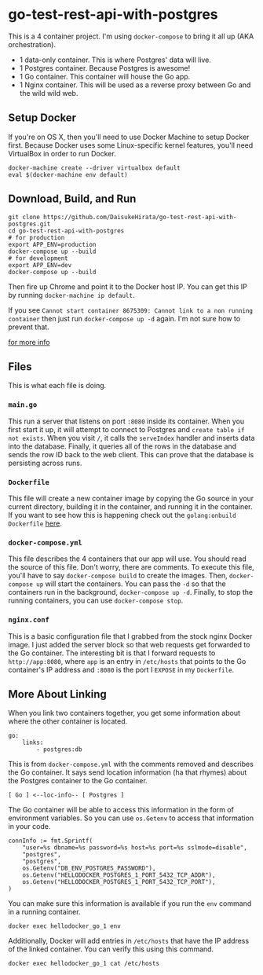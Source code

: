 # go-test-rest-api-with-postgres
This is a 4 container project. I'm using `docker-compose` to bring it all up
(AKA orchestration).

* 1 data-only container. This is where Postgres' data will live.
* 1 Postgres container. Because Postgres is awesome!
* 1 Go container. This container will house the Go app.
* 1 Nginx container. This will be used as a reverse proxy between Go and the
wild wild web.

## Setup Docker

If you're on OS X, then you'll need to use Docker Machine to setup Docker first.
Because Docker uses some Linux-specific kernel features, you'll need VirtualBox
in order to run Docker.

```
docker-machine create --driver virtualbox default
eval $(docker-machine env default)
```

## Download, Build, and Run
```
git clone https://github.com/DaisukeHirata/go-test-rest-api-with-postgres.git
cd go-test-rest-api-with-postgres
# for production
export APP_ENV=production
docker-compose up --build
# for development
export APP_ENV=dev
docker-compose up --build
```

Then fire up Chrome and point it to the Docker host IP. You can get this IP by
running `docker-machine ip default`.

If you see
`Cannot start container 8675309: Cannot link to a non running container` then
just run `docker-compose up -d` again. I'm not sure how to prevent that.

[for more info](https://medium.com/@McMenemy/godorp-docker-compose-for-development-and-production-e37fe0a58d61)

## Files
This is what each file is doing.

### `main.go`
This run a server that listens on port `:8080` inside its container. When you
first start it up, it will attempt to connect to Postgres and
`create table if not exists`. When you visit `/`, it calls the `serveIndex`
handler and inserts data into the database. Finally, it queries all of the
rows in the database and sends the row ID back to the web client. This can
prove that the database is persisting across runs.

### `Dockerfile`
This file will create a new container image by copying the Go source in your
current directory, building it in the container, and running it in the
container. If you want to see how this is happening check out the
`golang:onbuild` `Dockerfile`
[here].

### `docker-compose.yml`
This file describes the 4 containers that our app will use. You should read the
source of this file. Don't worry, there are comments. To execute this file,
you'll have to say `docker-compose build` to create the images. Then,
`docker-compose up` will start the containers. You can pass the `-d` so that
the containers run in the background, `docker-compose up -d`. Finally, to stop
the running containers, you can use `docker-compose stop`.

### `nginx.conf`
This is a basic configuration file that I grabbed from the stock nginx Docker
image. I just added the server block so that web requests get forwarded to
the Go container. The interesting bit is that I forward requests to
`http://app:8080`, where `app` is an entry in `/etc/hosts` that points to the
Go container's IP address and `:8080` is the port I `EXPOSE` in my
`Dockerfile`.

## More About Linking
When you link two containers together, you get some information about where the
other container is located.

```
go:
    links:
        - postgres:db
```

This is from `docker-compose.yml` with the comments removed and describes the
Go container. It says send location information (ha that rhymes) about the
Postgres container to the Go container.

```
[ Go ] <--loc-info-- [ Postgres ]
```

The Go container will be able to access this information in the form of
environment variables. So you can use `os.Getenv` to access that information in
your code.

```
connInfo := fmt.Sprintf(
	"user=%s dbname=%s password=%s host=%s port=%s sslmode=disable",
	"postgres",
	"postgres",
	os.Getenv("DB_ENV_POSTGRES_PASSWORD"),
	os.Getenv("HELLODOCKER_POSTGRES_1_PORT_5432_TCP_ADDR"),
	os.Getenv("HELLODOCKER_POSTGRES_1_PORT_5432_TCP_PORT"),
)
```

You can make sure this information is available if you run the `env` command
in a running container.

```
docker exec hellodocker_go_1 env
```

Additionally, Docker will add entries in `/etc/hosts` that have the IP address
of the linked container. You can verify this using this command.

```
docker exec hellodocker_go_1 cat /etc/hosts
```

[here]: (https://github.com/docker-library/golang/blob/396f40c6188614c7acd6d8299a0ea71030a056a6/1.4/onbuild/Dockerfile)
